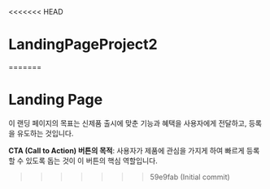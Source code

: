 <<<<<<< HEAD
# LandingPageProject2
=======
# Landing Page

이 랜딩 페이지의 목표는 신제품 출시에 맞춘 기능과 혜택을 사용자에게 전달하고, 등록을 유도하는 것입니다.

**CTA (Call to Action) 버튼의 목적**: 사용자가 제품에 관심을 가지게 하여 빠르게 등록할 수 있도록 돕는 것이 이 버튼의 핵심 역할입니다.
>>>>>>> 59e9fab (Initial commit)
